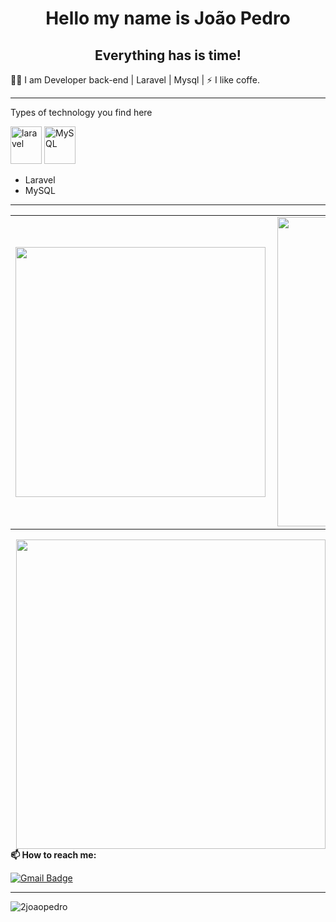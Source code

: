 <!-- BEGIN -->

<h1 align="center"> Hello my name is João Pedro</h1>
<h2 align="center">Everything has is time!</h2>
👨‍💻 I am Developer back-end | Laravel | Mysql |
⚡ I like coffe.
  
---
  
  
Types of technology you find here
<p align="left">
  <img src="https://cdn.jsdelivr.net/gh/devicons/devicon/icons/laravel/laravel-plain.svg" alt="laravel" width="50" height="60"/></svg> 
  <img src="https://cdn.jsdelivr.net/gh/devicons/devicon/icons/mysql/mysql-plain.svg" alt="MySQL" width="50" height="60"/></svg>  
</p>
  
- Laravel
- MySQL
---

<center>
  <table>
    <tr>
      <td><img width="400px" align="left" src="https://github-readme-stats.vercel.app/api/top-langs/?username=2joaopedro&hide=html&layout=compact&theme=radical" /></td>
      <td><img width="495px" align="left" src="https://github-readme-stats.vercel.app/api?username=2joaopedro&theme=radical&show_icons=true"/></td>
    </tr>   
  </table>
</center>
 <td><img width="495px" align="right" src=https://cdn.discordapp.com/attachments/653002831170895874/901614843407265812/7d99e305758e0b93632128b945c0f4c2.gif

---

**📫 How to reach me:**
  
[![Gmail Badge](https://img.shields.io/badge/-joao.pedro.franchini.4@gmail.com-0f3d8c?style=flat-square&logo=Gmail&logoColor=white&link=mailto:joao.pedro.franchini.4@gmail.com)](mailto:joao.pedro.franchini.4@gmail.com)
 

---
<p align="left"> <img src="https://komarev.com/ghpvc/?username=2joaopedro" alt="2joaopedro" /> </p>

<!-- END-->
